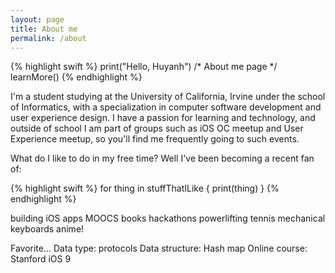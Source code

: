 ```yaml
---
layout: page
title: About me
permalink: /about
---
```

{% highlight swift %}
print("Hello, Huyanh")
/* About me page */
learnMore()
{% endhighlight %}

I'm a student studying at the University of California, Irvine under the school of Informatics, with a
specialization in computer software development and user experience design. I have a passion for learning
and technology, and outside of school I am part of groups such as iOS OC meetup and User Experience
meetup, so you'll find me frequently going to such events.

What do I like to do in my free time? Well I've been becoming a recent fan of:

{% highlight swift %}
for thing in stuffThatILike {
    print(thing)
}
{% endhighlight %}

building iOS apps
MOOCS
books
hackathons
powerlifting
tennis
mechanical keyboards
anime!


Favorite...
Data type: protocols
Data structure: Hash map
Online course: Stanford iOS 9
